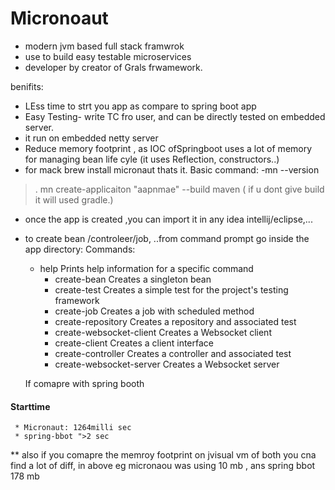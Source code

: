 # Micronoaut 
- modern jvm based full stack framwrok
- use to build easy testable microservices
- developer by creator of Grals frwamework.

benifits:
* LEss time to strt you app as compare to spring boot app
* Easy Testing- write TC fro user, and can be directly tested on embedded server.
* it run on embedded netty server
* Reduce memory footprint , as IOC ofSpringboot uses a lot of memory for managing bean life cyle (it uses Reflection, constructors..)
* for mack brew install micronaut thats it.
Basic command:
-mn --version
> . mn create-applicaiton "aapnmae" --build maven ( if u dont give build it will used gradle.)
* once the app is created ,you can import it in any idea intellij/eclipse,...
* to create bean /controleer/job, ..from command prompt go inside the app directory:
 Commands:
    - help                     Prints help information for a specific command
        - create-bean              Creates a singleton bean
        - create-test              Creates a simple test for the project's testing framework
        - create-job               Creates a job with scheduled method
        - create-repository        Creates a repository and associated test
        - create-websocket-client  Creates a Websocket client
        - create-client            Creates a client interface
        - create-controller        Creates a controller and associated test
        - create-websocket-server  Creates a Websocket server
  
  
  If comapre with spring booth 
 #### Starttime
     * Micronaut: 1264milli sec
     * spring-bbot ">2 sec
     
 ** also if you comapre the memroy footprint on jvisual vm of both you cna find a lot of diff, in above eg 
     micronaou was using 10 mb , ans spring bbot 178 mb
     
  
  
